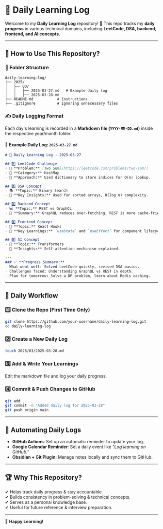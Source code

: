 # 📖 Daily Learning Log

Welcome to my **Daily Learning Log** repository! 🚀 This repo tracks my **daily progress** in various technical domains, including **LeetCode, DSA, backend, frontend, and AI concepts**.

---

## 📌 **How to Use This Repository?**

### 📂 Folder Structure
```plaintext
daily-learning-log/
├── 2025/
│   ├── 03/
│   │   ├── 2025-03-27.md   # Example daily log
│   │   ├── 2025-03-28.md
├── README.md           # Instructions
├── .gitignore          # Ignoring unnecessary files
```

### ✍️ **Daily Logging Format**
Each day's learning is recorded in a **Markdown file (`YYYY-MM-DD.md`)** inside the respective year/month folder.

#### 📄 **Example Daily Log: `2025-03-27.md`**
```markdown
# 📅 Daily Learning Log - 2025-03-27  

## 1️⃣ LeetCode Challenge  
- 🔗 **Problem:** [Two Sum](https://leetcode.com/problems/two-sum/)  
- 📌 **Category:** HashMap  
- 📝 **Approach:** Used dictionary to store indices for O(n) lookup.  

## 2️⃣ DSA Concept  
- 📚 **Topic:** Binary Search  
- 🧐 **Key Insights:** Used for sorted arrays, O(log n) complexity.  

## 3️⃣ Backend Concept  
- 💻 **Topic:** REST vs GraphQL  
- 📝 **Summary:** GraphQL reduces over-fetching, REST is more cache-friendly.  

## 4️⃣ Frontend Concept  
- 🎨 **Topic:** React Hooks  
- 🚀 **Key Learnings:** `useState` and `useEffect` for component lifecycle.  

## 5️⃣ AI Concept  
- 🤖 **Topic:** Transformers  
- 🧠 **Insights:** Self-attention mechanism explained.  

---
### ✅ **Progress Summary:**
- What went well: Solved LeetCode quickly, revised DSA basics.  
- Challenges faced: Understanding GraphQL vs REST in depth.  
- Plan for tomorrow: Solve a DP problem, learn about Redis caching.  
```

---

## 🔄 **Daily Workflow**
### **1️⃣ Clone the Repo (First Time Only)**
```sh
git clone https://github.com/your-username/daily-learning-log.git
cd daily-learning-log
```

### **2️⃣ Create a New Daily Log**
```sh
touch 2025/03/2025-03-28.md
```

### **3️⃣ Add & Write Your Learnings**
Edit the markdown file and log your daily progress.

### **4️⃣ Commit & Push Changes to GitHub**
```sh
git add .
git commit -m "Added daily log for 2025-03-28"
git push origin main
```

---

## 🔔 **Automating Daily Logs**
- **GitHub Actions**: Set up an automatic reminder to update your log.
- **Google Calendar Reminder**: Set a daily event like *"Log learning on GitHub."*
- **Obsidian + Git Plugin**: Manage notes locally and sync them to GitHub.

---

## 🏆 **Why This Repository?**
✔ Helps track daily progress & stay accountable.  
✔ Builds consistency in problem-solving & technical concepts.  
✔ Serves as a personal knowledge base.  
✔ Useful for future reference & interview preparation.  

---

🚀 **Happy Learning!**
